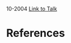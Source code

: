 

10-2004
[Link to Talk](https://www.churchofjesuschrist.org/study/general-conference/2004/10/saturday-afternoon-session?lang=eng)



# References
